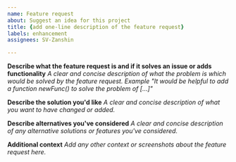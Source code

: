 ```yaml
---
name: Feature request
about: Suggest an idea for this project
title: {add one-line description of the feature request}
labels: enhancement
assignees: SV-Zanshin

---
```


**Describe what the feature request is and if it solves an issue or adds functionality**
_A clear and concise description of what the problem is which would be solved by the feature request. Example "It would be helpful to add a function newFunc() to solve the problem of [...]"_

**Describe the solution you'd like**
_A clear and concise description of what you want to have changed or added._

**Describe alternatives you've considered**
_A clear and concise description of any alternative solutions or features you've considered._

**Additional context**
_Add any other context or screenshots about the feature request here._
